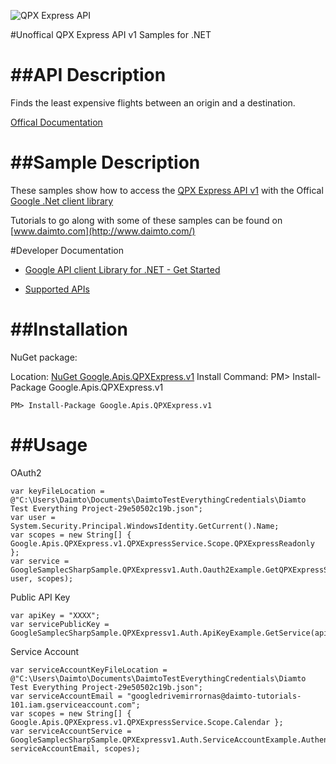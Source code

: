 ﻿![QPX Express API](https://www.gstatic.com/images/branding/product/1x/googleg_32dp.png)

#Unoffical QPX Express API v1 Samples for .NET  

##API Description
=============

Finds the least expensive flights between an origin and a destination.

[Offical Documentation](http://developers.google.com/qpx-express)

##Sample Description
=============

These samples show how to access the [QPX Express API v1](http://developers.google.com/qpx-express) with the Offical [Google .Net client library](https://github.com/google/google-api-dotnet-client)

Tutorials to go along with some of these samples can be found on [www.daimto.com](http://www.daimto.com/)

#Developer Documentation

* [Google API client Library for .NET - Get Started](https://developers.google.com/api-client-library/dotnet/get_started)

* [Supported APIs](https://developers.google.com/api-client-library/dotnet/apis/)

##Installation
=================================

NuGet package:

Location: [NuGet Google.Apis.QPXExpress.v1](https://www.nuget.org/packages/Google.Apis.QPXExpress.v1)
Install Command: PM>  Install-Package Google.Apis.QPXExpress.v1

```
PM> Install-Package Google.Apis.QPXExpress.v1
```

##Usage
=================================

OAuth2
```
var keyFileLocation = @"C:\Users\Daimto\Documents\DaimtoTestEverythingCredentials\Diamto Test Everything Project-29e50502c19b.json";
var user = System.Security.Principal.WindowsIdentity.GetCurrent().Name;
var scopes = new String[] { Google.Apis.QPXExpress.v1.QPXExpressService.Scope.QPXExpressReadonly };
var service = GoogleSamplecSharpSample.QPXExpressv1.Auth.Oauth2Example.GetQPXExpressService(keyFileLocation, user, scopes);
```
Public API Key
```
var apiKey = "XXXX";
var servicePublicKey = GoogleSamplecSharpSample.QPXExpressv1.Auth.ApiKeyExample.GetService(apiKey);
```
Service Account
```
var serviceAccountKeyFileLocation = @"C:\Users\Daimto\Documents\DaimtoTestEverythingCredentials\Diamto Test Everything Project-29e50502c19b.json";
var serviceAccountEmail = "googledrivemirrornas@daimto-tutorials-101.iam.gserviceaccount.com";
var scopes = new String[] { Google.Apis.QPXExpress.v1.QPXExpressService.Scope.Calendar };            
var serviceAccountService = GoogleSamplecSharpSample.QPXExpressv1.Auth.ServiceAccountExample.AuthenticateServiceAccount(serviceAccountKeyFileLocation, serviceAccountEmail, scopes);
```
